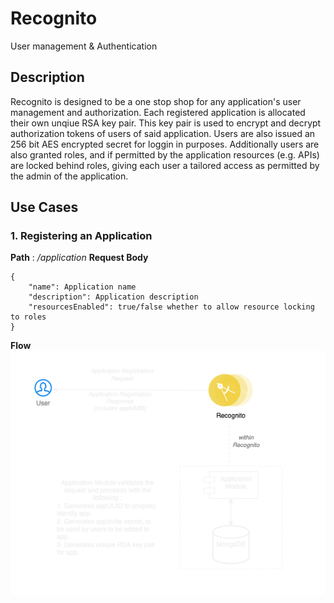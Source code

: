 # Recognito
 User management & Authentication

 ## Description
 Recognito is designed to be a one stop shop for any application's user management and authorization. Each registered application is allocated their own unqiue RSA key pair. This key pair is used to encrypt and decrypt authorization tokens of users of said application. Users are also issued an 256 bit AES encrypted secret for loggin in purposes.
 Additionally users are also granted roles, and if permitted by the application resources (e.g. APIs) are locked behind roles, giving each user a tailored access as permitted by the admin of the application.

 ## Use Cases
 ### 1. Registering an Application

**Path** : */application*
**Request Body**
```
{
    "name": Application name
    "description": Application description
    "resourcesEnabled": true/false whether to allow resource locking to roles
}
```

**Flow**
![Alt text](https://github.com/vrex3/Recognito/blob/master/Architecture/Upsert_Application.drawio.png?raw=true)

